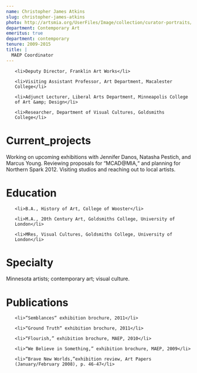 ```yaml
---
name: Christopher James Atkins
slug: christopher-james-atkins
photo: http://artsmia.org/UserFiles/Image/collection/curator-portraits/christopher-james-atkins.jpg
department: Contemporary Art
emeritus: true
department: contemporary
tenure: 2009-2015
title: |
  MAEP Coordinator
---
```


<ul>

	<li>Deputy Director, Franklin Art Works</li>

	<li>Visiting Assistant Professor, Art Department, Macalester College</li>

	<li>Adjunct Lecturer, Liberal Arts Department, Minneapolis College of Art &amp; Design</li>

	<li>Researcher, Department of Visual Cultures, Goldsmiths College</li>

</ul>

# Current_projects

Working on upcoming exhibitions with Jennifer Danos, Natasha Pestich, and Marcus Young. Reviewing proposals for “MCAD@MIA,“ and planning for Northern Spark 2012. Visiting studios and reaching out to local artists.

# Education

<ul>

	<li>B.A., History of Art, College of Wooster</li>

	<li>M.A., 20th Century Art, Goldsmiths College, University of London</li>

	<li>MRes, Visual Cultures, Goldsmiths College, University of London</li>

</ul>

# Specialty

Minnesota artists; contemporary art; visual culture.

# Publications

<ul>

	<li>“Semblances“ exhibition brochure, 2011</li>

	<li>“Ground Truth“ exhibition brochure, 2011</li>

	<li>“Flourish,” exhibition brochure, MAEP, 2010</li>

	<li>“We Believe in Something,” exhibition brochure, MAEP, 2009</li>

	<li>“Brave New Worlds,”exhibition review, Art Papers (January/February 2008), p. 46-47</li>

</ul>
